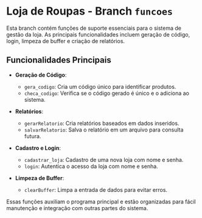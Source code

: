 # Loja de Roupas - Branch `funcoes`

Esta branch contém funções de suporte essenciais para o sistema de gestão da loja. As principais funcionalidades incluem geração de código, login, limpeza de buffer e criação de relatórios.

## Funcionalidades Principais

- **Geração de Código**: 
  - `gera_codigo`: Cria um código único para identificar produtos.
  - `checa_codigo`: Verifica se o código gerado é único e o adiciona ao sistema.

- **Relatórios**: 
  - `gerarRelatorio`: Cria relatórios baseados em dados inseridos.
  - `salvarRelatorio`: Salva o relatório em um arquivo para consulta futura.

- **Cadastro e Login**:
  - `cadastrar_loja`: Cadastro de uma nova loja com nome e senha.
  - `login`: Autentica o acesso da loja com nome e senha.

- **Limpeza de Buffer**:
  - `clearBuffer`: Limpa a entrada de dados para evitar erros.

Essas funções auxiliam o programa principal e estão organizadas para fácil manutenção e integração com outras partes do sistema.

